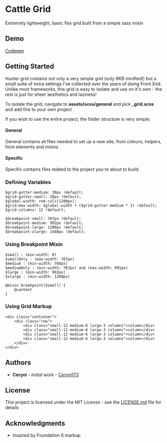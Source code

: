 # Cattle Grid

Extremely lightweight, basic flex grid built from a simple sass mixin

## Demo

[Codepen](https://codepen.io/Ceryni17/pen/dgMYjG)


## Getting Started

Hunter grid contains not only a very simple grid (only 6KB minified!) but a small suite of extra settings I've collected over the years of doing Front End. Unlike most frameworks, this grid is easy to isolate and use on it's own - the rest is just for sheer aesthetics and laziness!

To isolate the grid, navigate to **assets/scss/general** and pick **_grid.scss** and add this to your own project

If you wish to use the entire project, the folder structure is very simple.

#### General ####
General contains all files needed to set up a new site, from colours, helpers, form elements and mixins

#### Specific ####
Specific contains files related to the project you're about to build.

### Defining Variables

```
$grid-gutter-medium: 30px !default;
$grid-gutter-small: 20px !default;
$global-width: rem-calc(1200px);
$grid-max-width: $global-width + ($grid-gutter-medium * 2) !default;
$grid-columns: 12 !default;

$breakpoint-small: 767px !default;
$breakpoint-medium: 992px !default;
$breakpoint-large: 1200px !default;
$breakpoint-xlarge: 1440px !default;

```

### Using Breakpoint Mixin

```
$small : (min-width: 0)
$smallOnly : (max-width: 767px)
$medium : (min-width: 768px)
$mediumOnly : (min-width: 767px) and (max-width: 991px)
$large : (min-width: 992px)
$xlarge : (min-width: 1200px)

@mixin breakpoint($small) {
	@content
}

```

### Using Grid Markup

```
<div class="container">
	<div class="row">
		<div class="small-12 medium-6 large-3 columns">column</div>
		<div class="small-12 medium-6 large-3 columns">column</div>
		<div class="small-12 medium-6 large-3 columns">column</div>
		<div class="small-12 medium-6 large-3 columns">column</div>
	</div>
</div>

```


## Authors

* **Ceryni** - *Initial work* - [Ceryni173](https://github.com/Ceryni173)

## License

This project is licensed under the MIT License - see the [LICENSE.md](LICENSE.md) file for details

## Acknowledgments

* Inspired by Foundation 6 markup
